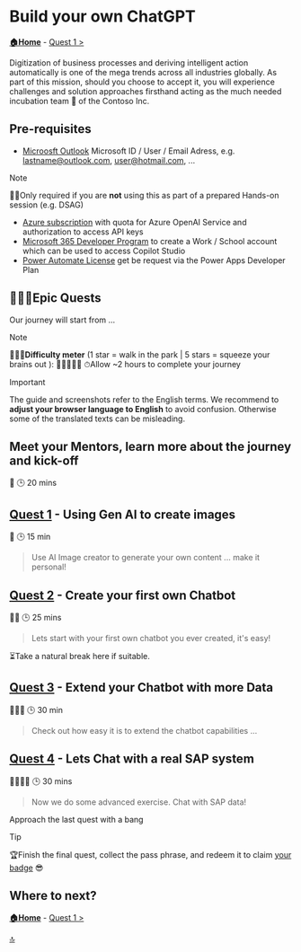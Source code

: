 # Build your own ChatGPT

**[🏠Home](../README.md)** - [ Quest 1 >](student/quest1.md)

Digitization of business processes and deriving intelligent action automatically is one of the mega trends across all industries globally. As part of this mission, should you choose to accept it, you will experience challenges and solution approaches firsthand acting as the much needed incubation team 🐣 of the Contoso Inc.

## Pre-requisites

- [Microosft Outlook](https://www.microsoft.com/en-us/microsoft-365/outlook/email-and-calendar-software-microsoft-outlook) Microsoft ID / User / Email Adress, e.g. lastname@outlook.com, user@hotmail.com, ...

> [!NOTE]
>🏋🏽Only required if you are **not** using this as part of a prepared Hands-on session (e.g. DSAG)
>- [Azure subscription](https://azure.microsoft.com/free/) with quota for Azure OpenAI Service and authorization to access API keys
>- [Microsoft 365 Developer Program](https://developer.microsoft.com/en-us/microsoft-365/dev-program) to create a Work / School account which can be used to access Copilot Studio
>- [Power Automate License](https://powerapps.microsoft.com/en-us/developerplan/) get be request via the Power Apps Developer Plan 

## 🧙🏾‍♀️Epic Quests

Our journey will start from ...

> [!NOTE]
>🏋🏽‍♂️**Difficulty meter** (1 star = walk in the park | 5 stars = squeeze your brains out ): 🌟🌟🌟🌟🌟
>⏱Allow ~2 hours to complete your journey

> [!IMPORTANT]
>The guide and screenshots refer to the English terms. We recommend to **adjust your browser language to English** to avoid confusion. Otherwise some of the translated texts can be misleading. 

## Meet your Mentors, learn more about the journey and kick-off

🌟
🕒 20 mins

## [Quest 1](student/quest1.md) - Using Gen AI to create images

🌟
🕒 15 min
>Use AI Image creator to generate your own content ... make it personal!

## [Quest 2](student/quest2.md) - Create your first own Chatbot 

🌟🌟
🕒 25 mins
>Lets start with your first own chatbot you ever created, it's easy! 

⏳Take a natural break here if suitable.

## [Quest 3](student/quest3.md) - Extend your Chatbot with more Data

🌟🌟🌟
🕒 30 min
>Check out how easy it is to extend the chatbot capabilities ...

## [Quest 4](student/quest4.md) - Lets Chat with a real SAP system

🌟🌟🌟🌟
🕒 30 mins
>Now we do some advanced exercise. Chat with SAP data!

Approach the last quest with a bang

> [!TIP]
>🏆Finish the final quest, collect the pass phrase, and redeem it to claim [your badge](https://webhostingforconverter.z16.web.core.windows.net/claim-reward.html) 😎

## Where to next?

**[🏠Home](../README.md)** - [ Quest 1 >](student/quest1.md)

[🔝](#)
